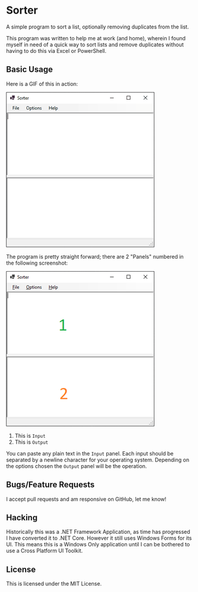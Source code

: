 # Sorter
A simple program to sort a list, optionally removing duplicates from the list.

This program was written to help me at work (and home), wherein I found myself in need of a quick way to sort lists and remove duplicates without having to do this via Excel or PowerShell.

## Basic Usage
Here is a GIF of this in action:

![SorterDemo](Docs/SorterDemo.gif)

The program is pretty straight forward; there are 2 "Panels" numbered in the following screenshot:

![SorterPanelsNumbered](Docs/Sorter.png)

1. This is `Input`
2. This is `Output`

You can paste any plain text in the `Input` panel. Each input should be separated by a newline character for your operating system. Depending on the options chosen the `Output` panel will be the operation.

## Bugs/Feature Requests
I accept pull requests and am responsive on GitHub, let me know!

## Hacking
Historically this was a .NET Framework Application, as time has progressed I have converted it to .NET Core. However it still uses Windows Forms for its UI. This means this is a Windows Only application until I can be bothered to use a Cross Platform UI Toolkit.

## License
This is licensed under the MIT License.
